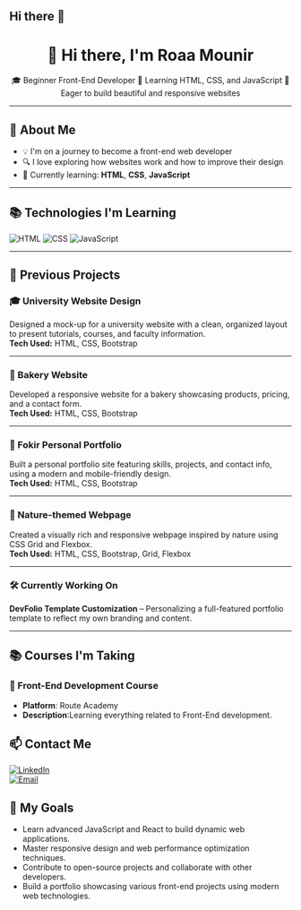 ## Hi there 👋<h1 align="center">👋 Hi there, I'm Roaa Mounir</h1>

<p align="center">
🎓 Beginner Front-End Developer  
🌱 Learning HTML, CSS, and JavaScript  
🚀 Eager to build beautiful and responsive websites  
</p>

---

## 🧠 About Me
- 💡 I'm on a journey to become a front-end web developer  
- 🔍 I love exploring how websites work and how to improve their design  
- 🎯 Currently learning: **HTML**, **CSS**, **JavaScript**

---

## 📚 Technologies I'm Learning

![HTML](https://img.shields.io/badge/-HTML5-orange?style=for-the-badge&logo=html5&logoColor=white)
![CSS](https://img.shields.io/badge/-CSS3-blue?style=for-the-badge&logo=css3)
![JavaScript](https://img.shields.io/badge/-JavaScript-yellow?style=for-the-badge&logo=javascript)

---

## 📂 Previous Projects

### 🎓 University Website Design  
Designed a mock-up for a university website with a clean, organized layout to present tutorials, courses, and faculty information.  
**Tech Used:** HTML, CSS, Bootstrap

---

### 🧁 Bakery Website  
Developed a responsive website for a bakery showcasing products, pricing, and a contact form.  
**Tech Used:** HTML, CSS, Bootstrap

---

### 💼 Fokir Personal Portfolio  
Built a personal portfolio site featuring skills, projects, and contact info, using a modern and mobile-friendly design.  
**Tech Used:** HTML, CSS, Bootstrap

---

### 🌿 Nature-themed Webpage  
Created a visually rich and responsive webpage inspired by nature using CSS Grid and Flexbox.  
**Tech Used:** HTML, CSS, Bootstrap, Grid, Flexbox

---

### 🛠️ Currently Working On

**DevFolio Template Customization** – Personalizing a full-featured portfolio template to reflect my own branding and content.


---
## 📚 Courses I'm Taking

### 🚀 Front-End Development Course  
- **Platform**: Route Academy  
- **Description**:Learning everything related to Front-End development.

## 📫 Contact Me

[![LinkedIn](https://img.shields.io/badge/-LinkedIn-0077B5?style=for-the-badge&logo=linkedin&logoColor=white)](www.linkedin.com/in/roaamounir96)  
[![Email](https://img.shields.io/badge/-Email-EA4335?style=for-the-badge&logo=gmail&logoColor=white)](roaamounir211@gmail.com)

## 🎯 My Goals
- Learn advanced JavaScript and React to build dynamic web applications.
- Master responsive design and web performance optimization techniques.
- Contribute to open-source projects and collaborate with other developers.
- Build a portfolio showcasing various front-end projects using modern web technologies.

<!--
**roaamounir/roaamounir** is a ✨ _special_ ✨ repository because its `README.md` (this file) appears on your GitHub profile.

Here are some ideas to get you started:

- 🔭 I’m currently working on ...
- 🌱 I’m currently learning ...
- 👯 I’m looking to collaborate on ...
- 🤔 I’m looking for help with ...
- 💬 Ask me about ...
- 📫 How to reach me: ...
- 😄 Pronouns: ...
- ⚡ Fun fact: ...
-->
